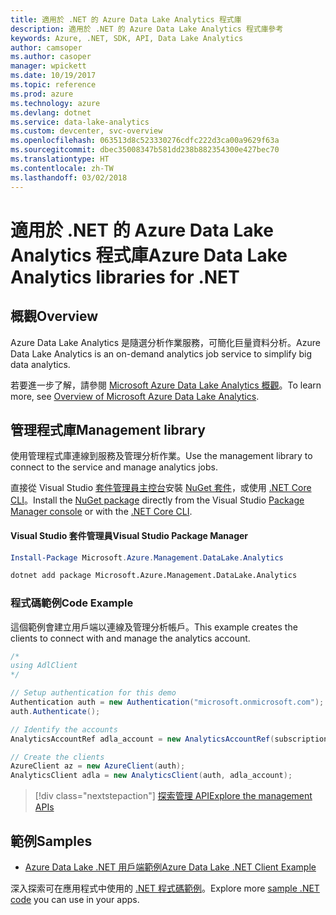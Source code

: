 ```yaml
---
title: 適用於 .NET 的 Azure Data Lake Analytics 程式庫
description: 適用於 .NET 的 Azure Data Lake Analytics 程式庫參考
keywords: Azure, .NET, SDK, API, Data Lake Analytics
author: camsoper
ms.author: casoper
manager: wpickett
ms.date: 10/19/2017
ms.topic: reference
ms.prod: azure
ms.technology: azure
ms.devlang: dotnet
ms.service: data-lake-analytics
ms.custom: devcenter, svc-overview
ms.openlocfilehash: 063513d8c523330276cdfc222d3ca00a9629f63a
ms.sourcegitcommit: dbec35008347b581dd238b882354300e427bec70
ms.translationtype: HT
ms.contentlocale: zh-TW
ms.lasthandoff: 03/02/2018
---
```

# <a name="azure-data-lake-analytics-libraries-for-net"></a><span data-ttu-id="cc1a6-104">適用於 .NET 的 Azure Data Lake Analytics 程式庫</span><span class="sxs-lookup"><span data-stu-id="cc1a6-104">Azure Data Lake Analytics libraries for .NET</span></span>

## <a name="overview"></a><span data-ttu-id="cc1a6-105">概觀</span><span class="sxs-lookup"><span data-stu-id="cc1a6-105">Overview</span></span>

<span data-ttu-id="cc1a6-106">Azure Data Lake Analytics 是隨選分析作業服務，可簡化巨量資料分析。</span><span class="sxs-lookup"><span data-stu-id="cc1a6-106">Azure Data Lake Analytics is an on-demand analytics job service to simplify big data analytics.</span></span>

<span data-ttu-id="cc1a6-107">若要進一步了解，請參閱 [Microsoft Azure Data Lake Analytics 概觀](/azure/data-lake-analytics/data-lake-analytics-overview)。</span><span class="sxs-lookup"><span data-stu-id="cc1a6-107">To learn more, see [Overview of Microsoft Azure Data Lake Analytics](/azure/data-lake-analytics/data-lake-analytics-overview).</span></span>

## <a name="management-library"></a><span data-ttu-id="cc1a6-108">管理程式庫</span><span class="sxs-lookup"><span data-stu-id="cc1a6-108">Management library</span></span>

<span data-ttu-id="cc1a6-109">使用管理程式庫連線到服務及管理分析作業。</span><span class="sxs-lookup"><span data-stu-id="cc1a6-109">Use the management library to connect to the service and manage analytics jobs.</span></span>

<span data-ttu-id="cc1a6-110">直接從 Visual Studio [套件管理員主控台][PackageManager]安裝 [NuGet 套件](https://www.nuget.org/packages/Microsoft.Azure.Management.DataLake.Analytics)，或使用 [.NET Core CLI][DotNetCLI]。</span><span class="sxs-lookup"><span data-stu-id="cc1a6-110">Install the [NuGet package](https://www.nuget.org/packages/Microsoft.Azure.Management.DataLake.Analytics) directly from the Visual Studio [Package Manager console][PackageManager] or with the [.NET Core CLI][DotNetCLI].</span></span>

#### <a name="visual-studio-package-manager"></a><span data-ttu-id="cc1a6-111">Visual Studio 套件管理員</span><span class="sxs-lookup"><span data-stu-id="cc1a6-111">Visual Studio Package Manager</span></span>

```powershell
Install-Package Microsoft.Azure.Management.DataLake.Analytics
```

```bash
dotnet add package Microsoft.Azure.Management.DataLake.Analytics
```

### <a name="code-example"></a><span data-ttu-id="cc1a6-112">程式碼範例</span><span class="sxs-lookup"><span data-stu-id="cc1a6-112">Code Example</span></span>

<span data-ttu-id="cc1a6-113">這個範例會建立用戶端以連線及管理分析帳戶。</span><span class="sxs-lookup"><span data-stu-id="cc1a6-113">This example creates the clients to connect with and manage the analytics account.</span></span>

```csharp
/*
using AdlClient 
*/

// Setup authentication for this demo
Authentication auth = new Authentication("microsoft.onmicrosoft.com"); // change this to YOUR tenant
auth.Authenticate();

// Identify the accounts
AnalyticsAccountRef adla_account = new AnalyticsAccountRef(subscriptionId, resourceGroup, userName);

// Create the clients
AzureClient az = new AzureClient(auth);
AnalyticsClient adla = new AnalyticsClient(auth, adla_account);
```

> [!div class="nextstepaction"]
> [<span data-ttu-id="cc1a6-114">探索管理 API</span><span class="sxs-lookup"><span data-stu-id="cc1a6-114">Explore the management APIs</span></span>](/dotnet/api/overview/azure/datalakeanalytics/management)

## <a name="samples"></a><span data-ttu-id="cc1a6-115">範例</span><span class="sxs-lookup"><span data-stu-id="cc1a6-115">Samples</span></span>
* [<span data-ttu-id="cc1a6-116">Azure Data Lake .NET 用戶端範例</span><span class="sxs-lookup"><span data-stu-id="cc1a6-116">Azure Data Lake .NET Client Example</span></span>](https://azure.microsoft.com/resources/samples/data-lake-dotnet-client/)

<span data-ttu-id="cc1a6-117">深入探索可在應用程式中使用的 [.NET 程式碼範例](https://azure.microsoft.com/resources/samples/?platform=dotnet)。</span><span class="sxs-lookup"><span data-stu-id="cc1a6-117">Explore more [sample .NET code](https://azure.microsoft.com/resources/samples/?platform=dotnet) you can use in your apps.</span></span>

[PackageManager]: https://docs.microsoft.com/nuget/tools/package-manager-console
[DotNetCLI]: https://docs.microsoft.com/dotnet/core/tools/dotnet-add-package
